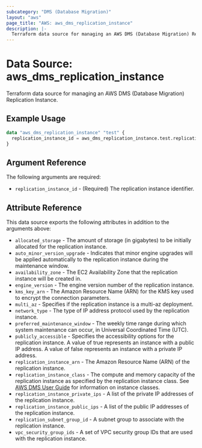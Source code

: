 ```yaml
---
subcategory: "DMS (Database Migration)"
layout: "aws"
page_title: "AWS: aws_dms_replication_instance"
description: |-
  Terraform data source for managing an AWS DMS (Database Migration) Replication Instance.
---
```


# Data Source: aws_dms_replication_instance

Terraform data source for managing an AWS DMS (Database Migration) Replication Instance.

## Example Usage

```terraform
data "aws_dms_replication_instance" "test" {
  replication_instance_id = aws_dms_replication_instance.test.replication_instance_id
}
```

## Argument Reference

The following arguments are required:

* `replication_instance_id` - (Required) The replication instance identifier.

## Attribute Reference

This data source exports the following attributes in addition to the arguments above:

* `allocated_storage` - The amount of storage (in gigabytes) to be initially allocated for the replication instance.
* `auto_minor_version_upgrade` - Indicates that minor engine upgrades will be applied automatically to the replication instance during the maintenance window.
* `availability_zone` - The EC2 Availability Zone that the replication instance will be created in.
* `engine_version` - The engine version number of the replication instance.
* `kms_key_arn` - The Amazon Resource Name (ARN) for the KMS key used to encrypt the connection parameters.
* `multi_az` - Specifies if the replication instance is a multi-az deployment.
* `network_type` - The type of IP address protocol used by the replication instance.
* `preferred_maintenance_window` - The weekly time range during which system maintenance can occur, in Universal Coordinated Time (UTC).
* `publicly_accessible` - Specifies the accessibility options for the replication instance. A value of true represents an instance with a public IP address. A value of false represents an instance with a private IP address.
* `replication_instance_arn` - The Amazon Resource Name (ARN) of the replication instance.
* `replication_instance_class` - The compute and memory capacity of the replication instance as specified by the replication instance class. See [AWS DMS User Guide](https://docs.aws.amazon.com/dms/latest/userguide/CHAP_ReplicationInstance.Types.html) for information on instance classes.
* `replication_instance_private_ips` - A list of the private IP addresses of the replication instance.
* `replication_instance_public_ips` - A list of the public IP addresses of the replication instance.
* `replication_subnet_group_id` - A subnet group to associate with the replication instance.
* `vpc_security_group_ids` - A set of VPC security group IDs that are used with the replication instance.
